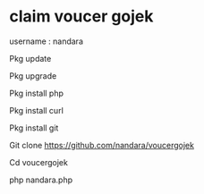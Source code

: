 # claim voucer gojek #
username : nandara

Pkg update

Pkg upgrade

Pkg install php

Pkg install curl

Pkg install git

Git clone https://github.com/nandara/voucergojek

Cd voucergojek

php nandara.php



